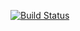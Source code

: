 [![Build Status](https://travis-ci.org/rodolfodpk/myeslib2.svg?branch=master)](https://travis-ci.org/rodolfodpk/myeslib2)

